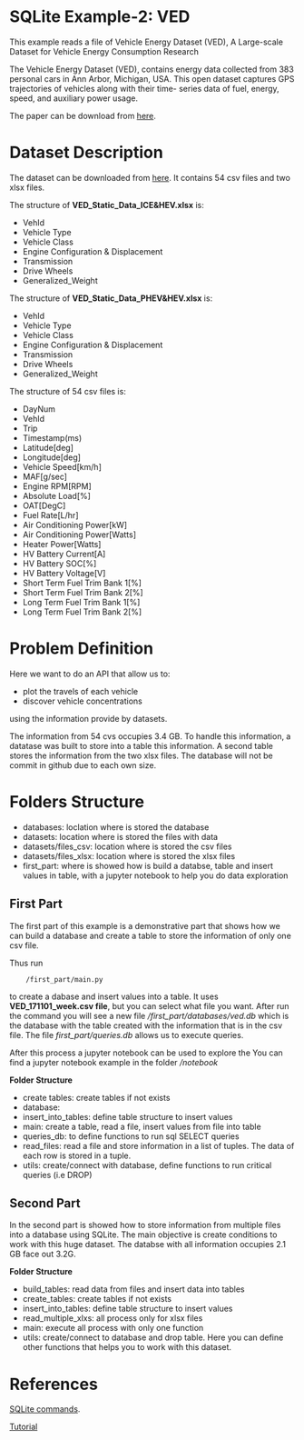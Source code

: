 # SQLite Example-2: VED

This example reads a file of Vehicle Energy Dataset (VED), A Large-scale
Dataset for Vehicle Energy Consumption Research

The Vehicle Energy Dataset (VED), contains energy data collected from 383
personal cars in Ann Arbor, Michigan, USA. This open dataset
captures GPS trajectories of vehicles along with their time-
series data of fuel, energy, speed, and auxiliary power usage.


The paper can be download from [here](https://arxiv.org/abs/1905.02081).


# Dataset Description

The dataset can be downloaded from [here](https://github.com/gsoh/VED/tree/master/Data).
It contains 54 csv files and two xlsx files.

The structure of **VED_Static_Data_ICE&HEV.xlsx** is:
- VehId
- Vehicle Type	
- Vehicle Class
- Engine Configuration & Displacement
- Transmission	
- Drive Wheels	
- Generalized_Weight

The structure of **VED_Static_Data_PHEV&HEV.xlsx** is:
- VehId
- Vehicle Type	
- Vehicle Class
- Engine Configuration & Displacement
- Transmission	
- Drive Wheels	
- Generalized_Weight


The structure of 54 csv files is:
- DayNum
- VehId
- Trip
- Timestamp(ms)
- Latitude[deg]
- Longitude[deg]
- Vehicle Speed[km/h]
- MAF[g/sec]
- Engine RPM[RPM]
- Absolute Load[%]
- OAT[DegC]
- Fuel Rate[L/hr]
- Air Conditioning Power[kW]
- Air Conditioning Power[Watts]
- Heater Power[Watts]
- HV Battery Current[A]
- HV Battery SOC[%]
- HV Battery Voltage[V]
- Short Term Fuel Trim Bank 1[%]
- Short Term Fuel Trim Bank 2[%]
- Long Term Fuel Trim Bank 1[%]
- Long Term Fuel Trim Bank 2[%]


# Problem Definition
Here we want to do an API that allow us to:
- plot the travels of each vehicle 
- discover vehicle concentrations
 
using the information provide by datasets.

The information from 54 cvs occupies 3.4 GB. To handle this information, a datatase was
built to store into a table this information. A second table stores the information from
the two xlsx files. The database will not be commit in github due to each own size. 

# Folders Structure
- databases: loclation where is stored the database
- datasets: location where is stored the files with data
- datasets/files_csv: location where is stored the csv files
- datasets/files_xlsx: location where is stored the xlsx files
- first_part: where is showed how is build a databse, table and insert values in table, 
              with a jupyter notebook to help you do data exploration    

## First Part
The first part of this example is a demonstrative part that shows
how we can build a database and create a table to store the information of only one
 csv file. 
 
Thus run 
        
        /first_part/main.py 
        
to create a dabase and insert values 
into a table. It uses **VED_171101_week.csv file**, but you can select what file you want.
After run the command  you will see a new file */first_part/databases/ved.db* which is the
database with the table created with the information that is in the csv file. 
The file *first_part/queries.db* allows us to execute queries.  

After this process a jupyter notebook can be used to explore the 
You can find a jupyter notebook example in the folder */notebook*

**Folder Structure**
- create tables: create tables if not exists
- database:
- insert_into_tables: define table structure to insert values
- main: create a table, read a file, insert values from file into table
- queries_db: to define functions to run sql SELECT queries
- read_files: read a file and store information in a list of tuples. 
The data of each row is stored in a tuple.
- utils: create/connect with database, define functions to run critical queries (i.e DROP) 

## Second Part
In the second part is showed how to store information from multiple files into a database
using SQLite. The main objective is create conditions to work with this huge dataset.
The databse with all information occupies 2.1 GB face out 3.2G. 

**Folder Structure**
- build_tables: read data from files and insert data into tables
- create_tables: create tables if not exists
- insert_into_tables: define table structure to insert values
- read_multiple_xlxs: all process only for xlsx files
- main: execute all process with only one function
- utils: create/connect to database and drop table. Here you can define other functions
that helps you to work with this dataset.


# **References**

[SQLite commands](https://www.sqlite.org/cli.html).

[Tutorial](https://www.youtube.com/watch?v=byHcYRpMgI4&list=RDCMUC8butISFwT-Wl7EV0hUK0BQ&start_radio=1&ab_channel=freeCodeCamp.org)




 